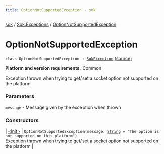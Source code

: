 ```yaml
---
title: OptionNotSupportedException - sok
---
```


[sok](../../index.html) / [Sok.Exceptions](../index.html) / [OptionNotSupportedException](./index.html)

# OptionNotSupportedException

`class OptionNotSupportedException : `[`SokException`](../-sok-exception/index.html) [(source)](https://github.com/SeekDaSky/Sok/tree/master/common/sok-common/src/Sok/Exceptions/Exceptions.kt#L57)

**Platform and version requirements:** Common

Exception thrown when trying to get/set a socket option not supported on the platform

### Parameters

`message` - Message given by the exception when thrown

### Constructors

| [&lt;init&gt;](-init-.html) | `OptionNotSupportedException(message: `[`String`](https://kotlinlang.org/api/latest/jvm/stdlib/kotlin/-string/index.html)` = "The option is not supported on this platform")`<br>Exception thrown when trying to get/set a socket option not supported on the platform |

